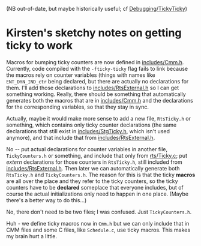 
(NB out-of-date, but maybe historically useful; cf [Debugging/TickyTicky](debugging/ticky-ticky))

# Kirsten's sketchy notes on getting ticky to work


Macros for bumping ticky counters are now defined in [includes/Cmm.h](https://gitlab.haskell.org/ghc/ghc/blob/master/includes/Cmm.h). Currently, code compiled with the `-fticky-ticky` flag fails to link because the macros rely on counter variables (things with names like `ENT_DYN_IND_ctr` being declared, but there are actually no declarations for them. I'll add those declarations to [includes/RtsExternal.h](https://gitlab.haskell.org/ghc/ghc/blob/master/includes/RtsExternal.h) so I can get something working. Really, there should be something that automatically generates both the macros that are in [includes/Cmm.h](https://gitlab.haskell.org/ghc/ghc/blob/master/includes/Cmm.h) and the declarations for the corresponding variables, so that they stay in sync.


Actually, maybe it would make more sense to add a new file, `RtsTicky.h` or something, which contains only ticky counter declarations (the same declarations that still exist in [includes/StgTicky.h](https://gitlab.haskell.org/ghc/ghc/blob/master/includes/StgTicky.h), which isn't used anymore), and that include that from [includes/RtsExternal.h](https://gitlab.haskell.org/ghc/ghc/blob/master/includes/RtsExternal.h).


No -- put actual declarations for counter variables in another file, `TickyCounters.h` or something, and include that only from [rts/Ticky.c](https://gitlab.haskell.org/ghc/ghc/blob/master/rts/Ticky.c); put *extern* declarations for those counters in `RtsTicky.h`, still included from [includes/RtsExternal.h](https://gitlab.haskell.org/ghc/ghc/blob/master/includes/RtsExternal.h). Then later we can automatically generate both `RtsTicky.h` and `TickyCounters.h`. The reason for this is that the ticky **macros** are all over the place and they refer to the ticky counters, so the ticky counters have to be **declared** someplace that everyone includes, but of course the actual initializations only need to happen in one place. (Maybe there's a better way to do this...)


No, there don't need to be two files; I was confused. Just `TickyCounters.h`.


Huh - we define ticky macros now in `Cmm.h` but we can only include that in CMM files and some C files, like `Schedule.c`, use ticky macros. This makes my brain hurt a little.

